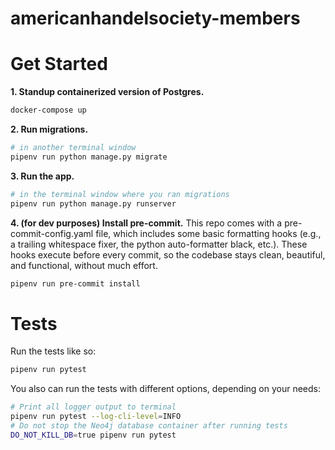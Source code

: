 # americanhandelsociety-members

# Get Started

**1. Standup containerized version of Postgres.**

```bash
docker-compose up
```

**2. Run migrations.**

```bash
# in another terminal window
pipenv run python manage.py migrate
```

**3. Run the app.**

```bash
# in the terminal window where you ran migrations
pipenv run python manage.py runserver
```

**4. (for dev purposes) Install pre-commit.** This repo comes with a pre-commit-config.yaml file, which includes some basic formatting hooks (e.g., a trailing whitespace fixer, the python auto-formatter black, etc.). These hooks execute before every commit, so the codebase stays clean, beautiful, and functional, without much effort.

```bash
pipenv run pre-commit install
```

# Tests

Run the tests like so:

```bash
pipenv run pytest
```

You also can run the tests with different options, depending on your needs:

```bash
# Print all logger output to terminal
pipenv run pytest --log-cli-level=INFO
# Do not stop the Neo4j database container after running tests
DO_NOT_KILL_DB=true pipenv run pytest
```
